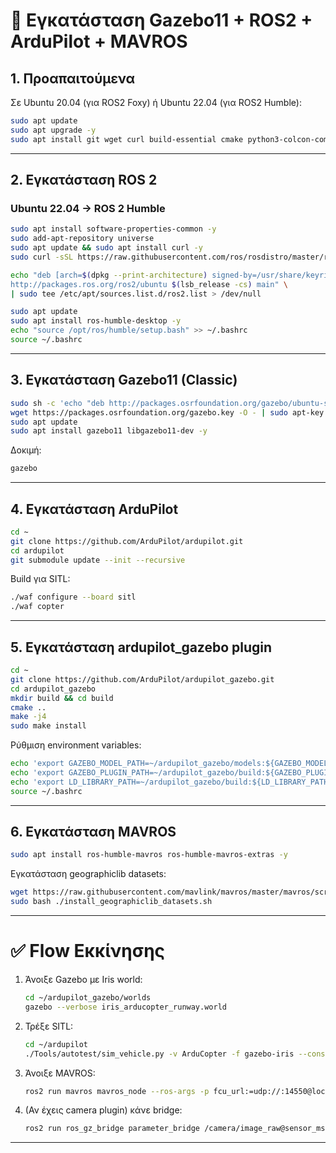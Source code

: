 # 🔹 Εγκατάσταση Gazebo11 + ROS2 + ArduPilot + MAVROS

## 1. Προαπαιτούμενα

Σε Ubuntu 20.04 (για ROS2 Foxy) ή Ubuntu 22.04 (για ROS2 Humble):

```bash
sudo apt update
sudo apt upgrade -y
sudo apt install git wget curl build-essential cmake python3-colcon-common-extensions -y
```

---

## 2. Εγκατάσταση ROS 2

### Ubuntu 22.04 → ROS 2 Humble

```bash
sudo apt install software-properties-common -y
sudo add-apt-repository universe
sudo apt update && sudo apt install curl -y
sudo curl -sSL https://raw.githubusercontent.com/ros/rosdistro/master/ros.key -o /usr/share/keyrings/ros-archive-keyring.gpg

echo "deb [arch=$(dpkg --print-architecture) signed-by=/usr/share/keyrings/ros-archive-keyring.gpg] \
http://packages.ros.org/ros2/ubuntu $(lsb_release -cs) main" \
| sudo tee /etc/apt/sources.list.d/ros2.list > /dev/null

sudo apt update
sudo apt install ros-humble-desktop -y
echo "source /opt/ros/humble/setup.bash" >> ~/.bashrc
source ~/.bashrc
```

---

## 3. Εγκατάσταση Gazebo11 (Classic)

```bash
sudo sh -c 'echo "deb http://packages.osrfoundation.org/gazebo/ubuntu-stable $(lsb_release -cs) main" > /etc/apt/sources.list.d/gazebo-stable.list'
wget https://packages.osrfoundation.org/gazebo.key -O - | sudo apt-key add -
sudo apt update
sudo apt install gazebo11 libgazebo11-dev -y
```

Δοκιμή:

```bash
gazebo
```

---

## 4. Εγκατάσταση ArduPilot

```bash
cd ~
git clone https://github.com/ArduPilot/ardupilot.git
cd ardupilot
git submodule update --init --recursive
```

Build για SITL:

```bash
./waf configure --board sitl
./waf copter
```

---

## 5. Εγκατάσταση ardupilot\_gazebo plugin

```bash
cd ~
git clone https://github.com/ArduPilot/ardupilot_gazebo.git
cd ardupilot_gazebo
mkdir build && cd build
cmake ..
make -j4
sudo make install
```

Ρύθμιση environment variables:

```bash
echo 'export GAZEBO_MODEL_PATH=~/ardupilot_gazebo/models:${GAZEBO_MODEL_PATH}' >> ~/.bashrc
echo 'export GAZEBO_PLUGIN_PATH=~/ardupilot_gazebo/build:${GAZEBO_PLUGIN_PATH}' >> ~/.bashrc
echo 'export LD_LIBRARY_PATH=~/ardupilot_gazebo/build:${LD_LIBRARY_PATH}' >> ~/.bashrc
source ~/.bashrc
```

---

## 6. Εγκατάσταση MAVROS

```bash
sudo apt install ros-humble-mavros ros-humble-mavros-extras -y
```

Εγκατάσταση geographiclib datasets:

```bash
wget https://raw.githubusercontent.com/mavlink/mavros/master/mavros/scripts/install_geographiclib_datasets.sh
sudo bash ./install_geographiclib_datasets.sh
```

---

# ✅ Flow Εκκίνησης

1. Άνοιξε Gazebo με Iris world:

   ```bash
   cd ~/ardupilot_gazebo/worlds
   gazebo --verbose iris_arducopter_runway.world
   ```

2. Τρέξε SITL:

   ```bash
   cd ~/ardupilot
   ./Tools/autotest/sim_vehicle.py -v ArduCopter -f gazebo-iris --console --map
   ```

3. Άνοιξε MAVROS:

   ```bash
   ros2 run mavros mavros_node --ros-args -p fcu_url:=udp://:14550@localhost:14550
   ```

4. (Αν έχεις camera plugin) κάνε bridge:

   ```bash
   ros2 run ros_gz_bridge parameter_bridge /camera/image_raw@sensor_msgs/msg/Image@gz.msgs.Image
   ```

---

